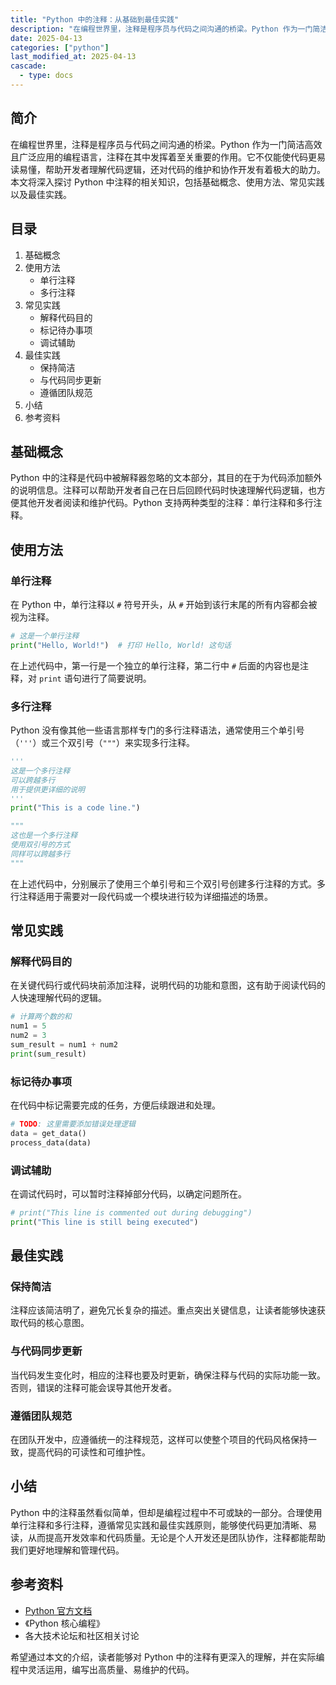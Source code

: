 ```yaml
---
title: "Python 中的注释：从基础到最佳实践"
description: "在编程世界里，注释是程序员与代码之间沟通的桥梁。Python 作为一门简洁高效且广泛应用的编程语言，注释在其中发挥着至关重要的作用。它不仅能使代码更易读易懂，帮助开发者理解代码逻辑，还对代码的维护和协作开发有着极大的助力。本文将深入探讨 Python 中注释的相关知识，包括基础概念、使用方法、常见实践以及最佳实践。"
date: 2025-04-13
categories: ["python"]
last_modified_at: 2025-04-13
cascade:
  - type: docs
---
```



## 简介
在编程世界里，注释是程序员与代码之间沟通的桥梁。Python 作为一门简洁高效且广泛应用的编程语言，注释在其中发挥着至关重要的作用。它不仅能使代码更易读易懂，帮助开发者理解代码逻辑，还对代码的维护和协作开发有着极大的助力。本文将深入探讨 Python 中注释的相关知识，包括基础概念、使用方法、常见实践以及最佳实践。

<!-- more -->
## 目录
1. 基础概念
2. 使用方法
    - 单行注释
    - 多行注释
3. 常见实践
    - 解释代码目的
    - 标记待办事项
    - 调试辅助
4. 最佳实践
    - 保持简洁
    - 与代码同步更新
    - 遵循团队规范
5. 小结
6. 参考资料

## 基础概念
Python 中的注释是代码中被解释器忽略的文本部分，其目的在于为代码添加额外的说明信息。注释可以帮助开发者自己在日后回顾代码时快速理解代码逻辑，也方便其他开发者阅读和维护代码。Python 支持两种类型的注释：单行注释和多行注释。

## 使用方法
### 单行注释
在 Python 中，单行注释以 `#` 符号开头，从 `#` 开始到该行末尾的所有内容都会被视为注释。
```python
# 这是一个单行注释
print("Hello, World!")  # 打印 Hello, World! 这句话
```
在上述代码中，第一行是一个独立的单行注释，第二行中 `#` 后面的内容也是注释，对 `print` 语句进行了简要说明。

### 多行注释
Python 没有像其他一些语言那样专门的多行注释语法，通常使用三个单引号（`'''`）或三个双引号（`"""`）来实现多行注释。
```python
'''
这是一个多行注释
可以跨越多行
用于提供更详细的说明
'''
print("This is a code line.")

"""
这也是一个多行注释
使用双引号的方式
同样可以跨越多行
"""
```
在上述代码中，分别展示了使用三个单引号和三个双引号创建多行注释的方式。多行注释适用于需要对一段代码或一个模块进行较为详细描述的场景。

## 常见实践
### 解释代码目的
在关键代码行或代码块前添加注释，说明代码的功能和意图，这有助于阅读代码的人快速理解代码的逻辑。
```python
# 计算两个数的和
num1 = 5
num2 = 3
sum_result = num1 + num2
print(sum_result)
```
### 标记待办事项
在代码中标记需要完成的任务，方便后续跟进和处理。
```python
# TODO: 这里需要添加错误处理逻辑
data = get_data()
process_data(data)
```
### 调试辅助
在调试代码时，可以暂时注释掉部分代码，以确定问题所在。
```python
# print("This line is commented out during debugging")
print("This line is still being executed")
```

## 最佳实践
### 保持简洁
注释应该简洁明了，避免冗长复杂的描述。重点突出关键信息，让读者能够快速获取代码的核心意图。
### 与代码同步更新
当代码发生变化时，相应的注释也要及时更新，确保注释与代码的实际功能一致。否则，错误的注释可能会误导其他开发者。
### 遵循团队规范
在团队开发中，应遵循统一的注释规范，这样可以使整个项目的代码风格保持一致，提高代码的可读性和可维护性。

## 小结
Python 中的注释虽然看似简单，但却是编程过程中不可或缺的一部分。合理使用单行注释和多行注释，遵循常见实践和最佳实践原则，能够使代码更加清晰、易读，从而提高开发效率和代码质量。无论是个人开发还是团队协作，注释都能帮助我们更好地理解和管理代码。

## 参考资料
- [Python 官方文档](https://docs.python.org/3/)
- 《Python 核心编程》
- 各大技术论坛和社区相关讨论

希望通过本文的介绍，读者能够对 Python 中的注释有更深入的理解，并在实际编程中灵活运用，编写出高质量、易维护的代码。  